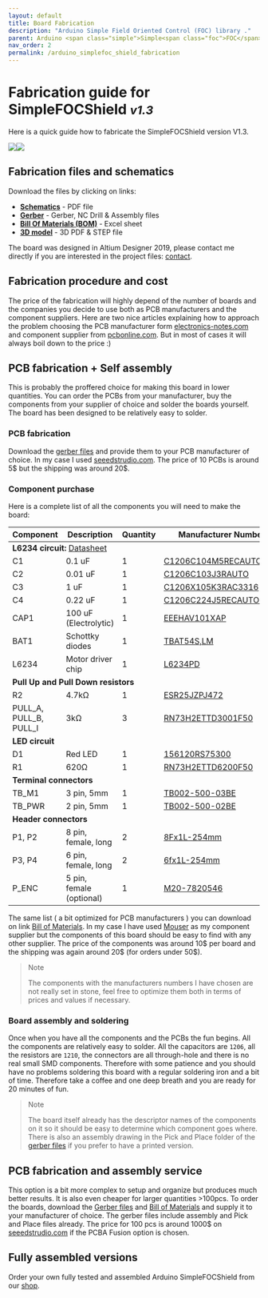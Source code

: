 ```yaml
---
layout: default
title: Board Fabrication
description: "Arduino Simple Field Oriented Control (FOC) library ."
parent: Arduino <span class="simple">Simple<span class="foc">FOC</span>Shield</span>
nav_order: 2
permalink: /arduino_simplefoc_shield_fabrication
---
```

# Fabrication guide for <span class="simple">Simple<span class="foc">FOC</span>Shield</span> <small><i>v1.3</i></small> 
Here is a quick guide how to fabricate the <span class="simple">Simple<span class="foc">FOC</span>Shield</span> version V1.3. 


<p><img src="extras/Images/shield_top_v13.png" class="img300 img_half"><img src="extras/Images/shield_v13.png" class="img300 img_half"></p>

## Fabrication files and schematics
Download the files by clicking on links:
 - <b><a class="docs_link" href="extras/fabrication/schematic.pdf"  download="simple_foc_shield_schematic"><i class="fa fa-file"></i> Schematics</a></b> - PDF file
- <b><a class="docs_link" href="extras/fabrication/Gerber.zip"  download="simple_foc_shield_fabrication"><i class="fa fa-file"></i> Gerber</a></b> - Gerber, NC Drill & Assembly files
- <b><a class="docs_link" href="extras/fabrication/BOM.xlsx"  download="simple_foc_shield_BOM"><i class="fa fa-file"></i> Bill Of Materials (BOM)</a></b> - Excel sheet
- <b><a class="docs_link" href="extras/fabrication/3d_model.zip" download="simple_foc_shield_3Dmodel"><i class="fa fa-file"></i> 3D model</a></b> -  3D PDF & STEP file

The board was designed in Altium Designer 2019, please contact me directly if you are interested in the project files: [contact](https://simplefoc.com/contact).

## Fabrication procedure and cost
The price of the fabrication will highly depend of the number of boards and the companies you decide to use both as PCB manufacturers and the component suppliers. Here are two nice articles explaining how to approach the problem choosing the PCB manufacturer form [electronics-notes.com](https://www.electronics-notes.com/articles/constructional_techniques/printed-circuit-board-pcb/how-to-choose-right-best-pcb-manufacturer.php) and component supplier from [pcbonline.com](https://www.pcbonline.com/blog/How_to_Choose_a_PCB_Component_Supplier_165.html). 
But in most of cases it will always boil down to the price :)

## PCB fabrication + Self assembly
This is probably the proffered choice for making this board in lower quantities. You can order the PCBs from your manufacturer, buy the components from your supplier of choice and solder the boards yourself. The board has been designed to be relatively easy to solder.
### PCB fabrication
Download the [<i class="fa fa-file"></i> gerber files](extras/fabrication/Gerber.zip) and provide them to your PCB manufacturer of choice. In my case I used [seeedstrudio.com](https://www.seeedstudio.com/). The price of 10 PCBs is around 5\$ but the shipping was around 20\$. 
### Component purchase
Here is a complete list of all the components you will need to make the board:
<table>
      <thead>
         <tr>
            <th>Component</th>
            <th>Description</th>
            <th>Quantity</th>
            <th>Manufacturer Number</th>
         </tr>
      </thead>
      <tbody>
         <tr>
            <td colspan="4"><b>L6234 circuit:</b> <a href="https://www.st.com/resource/en/datasheet/l6234.pdf"><i class="fa fa-file"></i> Datasheet</a></td>
         </tr>
         <tr>
            <td>C1</td>
            <td>0.1 uF</td>
            <td>1</td>
            <td><a href="https://www.mouser.fr/ProductDetail/KEMET/C1206C104M5RECAUTO?qs=MLItCLRbWswBKiY20DF1SA%3D%3D">C1206C104M5RECAUTO</a></td>
         </tr>
         <tr>
            <td>C2</td>
            <td>0.01 uF</td>
            <td>1</td>
            <td><a href="https://www.mouser.fr/ProductDetail/KEMET/C1206C103J3RACAUTO?qs=%2Fha2pyFaduhAFP6oO4LLeYMkrC9QNia0EjiZTqcgzLScln%252BPiND5Ww%3D%3D">C1206C103J3RAUTO</a></td>
         </tr>
         <tr>
            <td>C3</td>
            <td>1 uF</td>
            <td>1</td>
            <td><a href="https://www.mouser.fr/ProductDetail/KEMET/C1206X105K3RAC3316?qs=%2Fha2pyFaduilEz%252BiJtRzoz0gb0S3v4m%252B2vm5WoIZPYxGhbTceT8iyu5uY%252BnsPWGD">C1206X105K3RAC3316</a></td>
         </tr>
         <tr>
            <td>C4</td>
            <td>0.22 uF</td>
            <td>1</td>
            <td><a href="https://www.mouser.fr/ProductDetail/KEMET/C1206C224J5RECAUTO7210?qs=%2Fha2pyFaduiFNVbEFQqG8g760vwSal6p%252BrMckdrZBQmtOlARWq3l2WWJv5HhNnqv">C1206C224J5RECAUTO7210</a></td>
         </tr>
         <tr>
            <td>CAP1</td>
            <td>100 uF (Electrolytic)</td>
            <td>1</td>
            <td><a href="https://www.mouser.fr/ProductDetail/Panasonic/EEE-HAV101XAP?qs=%2Fha2pyFadujAo14cOabh4%2FHGWJclSBJVoXpO6qVRwLQTQ6LscWsHQA%3D%3D">EEEHAV101XAP</a></td>
         </tr>
         <tr>
            <td>BAT1</td>
            <td>Schottky diodes</td>
            <td>1</td>
            <td><a href="https://www.mouser.fr/ProductDetail/Toshiba/TBAT54SLM?qs=kdd6aVn74hyQL5%252Beb9w%252BHw%3D%3D">TBAT54S,LM</a></td>
         </tr>
         <tr>
            <td>L6234</td>
            <td>Motor driver chip</td>
            <td>1</td>
            <td><a href="https://www.mouser.fr/ProductDetail/STMicroelectronics/L6234PD?qs=lgHKUCmDFtgFRXXnpwFpNg%3D%3D">L6234PD</a></td>
         </tr>
         <tr>
            <td colspan="4"><b>Pull Up and Pull Down resistors</b></td>
         </tr>
         <tr>
            <td>R2</td>
            <td>4.7kΩ </td>
            <td>1</td>
            <td><a href="https://www.mouser.fr/ProductDetail/ROHM-Semiconductor/ESR25JZPJ472?qs=%2Fha2pyFaduiNPgWUgQ0Hs1BOCX7K5MmJP8E%2FEN8DWz4unDUnCffhlg%3D%3D">ESR25JZPJ472</a></td>
         </tr>
         <tr>
            <td>PULL_A, PULL_B, PULL_I</td>
            <td>3kΩ </td>
            <td>3</td>
            <td><a href="https://www.mouser.fr/ProductDetail/KOA-Speer/RN73H2ETTD3001F50?qs=%2Fha2pyFadugz1PN4m8q5QBmmNYUlMOzQI3k%2FT%252B8vFrn5l%2FvB8B97FQ%3D%3D">RN73H2ETTD3001F50</a></td>
         </tr>
         <tr>
            <td colspan="4"><b>LED circuit</b></td>
         </tr>
         <tr>
            <td>D1</td>
            <td>Red LED</td>
            <td>1</td>
            <td><a href="https://www.mouser.fr/ProductDetail/Wurth-Elektronik/156120RS75300?qs=%2Fha2pyFaduhtSsTKzZu8BG2kEWNH5l3iOIVGi20HkjmxMeBY4VpJSw%3D%3D">156120RS75300</a></td>
         </tr>
         <tr>
            <td>R1</td>
            <td>620Ω </td>
            <td>1</td>
            <td><a href="https://www.mouser.fr/ProductDetail/KOA-Speer/RN73H2ETTD6200F50?qs=%2Fha2pyFadugz1PN4m8q5QKhCzpicGijTcn6N2kk6lgXhcYi6JSLlrg%3D%3D">RN73H2ETTD6200F50</a></td>
         </tr>
         <tr>
            <td colspan="4"><b>Terminal connectors</b></td>
         </tr>
         <tr>
            <td>TB_M1</td>
            <td>3 pin, 5mm</td>
            <td>1</td>
            <td><a href="https://www.mouser.fr/ProductDetail/CUI-Devices/TB002-500-03BE?qs=%2Fha2pyFadujMo%2F8XIx7GL3VaKbn4rpnI4huWO6RUre2577fclJuWwA%3D%3D">TB002-500-03BE</a></td>
         </tr>
         <tr>
            <td>TB_PWR</td>
            <td>2 pin, 5mm</td>
            <td>1</td>
            <td><a href="https://www.mouser.fr/ProductDetail/CUI-Devices/TB002-500-02BE?qs=%2Fha2pyFadujMo%2F8XIx7GL%2F8B4TM%252BUPJvcyODkgPPYDPGTjOBZNS5pw%3D%3D">TB002-500-02BE</a></td>
         </tr>
         <tr>
            <td colspan="4"><b>Header connectors</b></td>
         </tr>
         <tr>
            <td>P1, P2</td>
            <td>8 pin, female, long</td>
            <td>2</td>
            <td><a href="https://www.mouser.fr/ProductDetail/Gravitech/8Fx1L-254mm?qs=%2Fha2pyFadujNGEsjmj9tsKYM7DMzDUG03Nuh%252BJn0L5J03UBxUdR5%2Fg%3D%3D">8Fx1L-254mm</a></td>
         </tr>
         <tr>
            <td>P3, P4</td>
            <td>6  pin, female, long</td>
            <td>2</td>
            <td><a href="https://www.mouser.fr/ProductDetail/Gravitech/6fx1L-254mm?qs=%2Fha2pyFadugTMKIzmATdF3ycHTdv4fz%2FLeD9aI6nqeEU9o9FRZ5XDw%3D%3D">6fx1L-254mm</a></td>
         </tr>
         <tr>
            <td>P_ENC</td>
            <td> 5 pin, female (optional)</td>
            <td>1</td>
            <td><a href="https://www.mouser.fr/ProductDetail/Harwin/M20-7820546?qs=%2Fha2pyFadugtrXAP1jF9Hrjztx%252BPUuoQTv0kI4CNQRmGYC0vOXFQJA%3D%3D">M20-7820546</a></td>
         </tr>
      </tbody>
   </table>

The same list ( a bit optimized for PCB manufacturers ) you can download on link [<i class="fa fa-file"></i> Bill of Materials](extras/fabrication/BOM.xlsx). In my case I have used [Mouser](https://www.mouser.com/) as my component supplier but the components of this board should be easy to find with any other supplier. The price of the components was around 10\$ per board and the shipping was again around 20\$ (for orders under 50\$).    
<blockquote class="warning"> <p class="heading">Note</p>
The components with the manufacturers numbers I have chosen are not really set in stone, feel free to optimize them both in terms of prices and values if necessary. </blockquote>

### Board assembly and soldering
Once when you have all the components and the PCBs the fun begins. All the components are relatively easy to solder. All the capacitors are `1206`, all the resistors are `1210`, the connectors are all through-hole and there is no real small SMD components. Therefore with some patience and you should have no problems soldering this board with a regular soldering iron and a bit of time. Therefore take a coffee and one deep breath and you are ready for 20 minutes of fun.

<blockquote class="info"> <p class="heading">Note</p>
The board itself already has the descriptor names of the components on it so it should be easy to determine which component goes where. There is also an assembly drawing in the Pick and Place folder of the <a href="extras/fabrication/Gerber.zip"><i class="fa fa-file"></i> gerber files</a> if you prefer to have a printed version. 
</blockquote>


## PCB fabrication and assembly service
This option is a bit more complex to setup and organize but produces much better results. It is also even cheaper for larger quantities >100pcs.
To order the boards, download the [<i class="fa fa-file"></i> Gerber files](extras/fabrication/Gerber.zip) and [<i class="fa fa-file"></i> Bill of Materials](extras/fabrication/BOM.xlsx) and supply it to your manufacturer of choice. The gerber files include assembly and Pick and Place files already. 
The price for 100 pcs is around 1000$ on [seeedstrudio.com](https://www.seeedstudio.com/) if the PCBA Fusion option is chosen.

   

## Fully assembled versions
Order your own fully tested and assembled Arduino <span class="simple">Simple<span class="foc">FOC</span>Shield</span>  from our [shop](https://simplefoc.com/simplefoc_shield_product).

